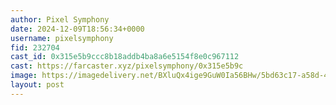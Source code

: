 ```yaml
---
author: Pixel Symphony
date: 2024-12-09T18:56:34+0000
username: pixelsymphony
fid: 232704
cast_id: 0x315e5b9ccc8b18addb4ba8a6e5154f8e0c967112
cast: https://farcaster.xyz/pixelsymphony/0x315e5b9c
image: https://imagedelivery.net/BXluQx4ige9GuW0Ia56BHw/5bd63c17-a58d-439e-b5a5-12cd6b2bd600/original
layout: post
---
```


<img src='https://imagedelivery.net/BXluQx4ige9GuW0Ia56BHw/5bd63c17-a58d-439e-b5a5-12cd6b2bd600/original' alt='' referrerpolicy='no-referrer'/>
